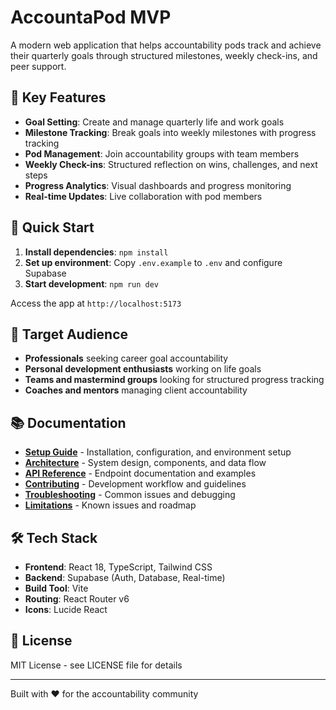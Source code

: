 # AccountaPod MVP

A modern web application that helps accountability pods track and achieve their quarterly goals through structured milestones, weekly check-ins, and peer support.

## 🎯 Key Features

- **Goal Setting**: Create and manage quarterly life and work goals
- **Milestone Tracking**: Break goals into weekly milestones with progress tracking
- **Pod Management**: Join accountability groups with team members
- **Weekly Check-ins**: Structured reflection on wins, challenges, and next steps
- **Progress Analytics**: Visual dashboards and progress monitoring
- **Real-time Updates**: Live collaboration with pod members

## 🚀 Quick Start

1. **Install dependencies**: `npm install`
2. **Set up environment**: Copy `.env.example` to `.env` and configure Supabase
3. **Start development**: `npm run dev`

Access the app at `http://localhost:5173`

## 👥 Target Audience

- **Professionals** seeking career goal accountability
- **Personal development enthusiasts** working on life goals
- **Teams and mastermind groups** looking for structured progress tracking
- **Coaches and mentors** managing client accountability

## 📚 Documentation

- **[Setup Guide](SETUP.md)** - Installation, configuration, and environment setup
- **[Architecture](ARCHITECTURE.md)** - System design, components, and data flow
- **[API Reference](API_REFERENCE.md)** - Endpoint documentation and examples
- **[Contributing](CONTRIBUTING.md)** - Development workflow and guidelines
- **[Troubleshooting](TROUBLESHOOTING.md)** - Common issues and debugging
- **[Limitations](LIMITATIONS.md)** - Known issues and roadmap

## 🛠 Tech Stack

- **Frontend**: React 18, TypeScript, Tailwind CSS
- **Backend**: Supabase (Auth, Database, Real-time)
- **Build Tool**: Vite
- **Routing**: React Router v6
- **Icons**: Lucide React

## 📜 License

MIT License - see LICENSE file for details

---

Built with ❤️ for the accountability community
